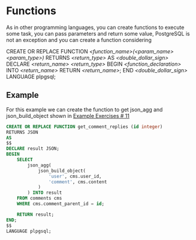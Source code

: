 # Functions

As in other programming languages, you can create functions to execute some task, you can pass parameters and return some value, PostgreSQL is not an exception and you can create a function considering

CREATE OR REPLACE FUNCTION _<function_name>(<param_name> <param_type>)_
RETURNS _<return_type>_
AS
_<double_dollar_sign>_
DECLARE _<return_name> <return_type>_
BEGIN
_<function_declaration>_ INTO _<return_name>_
RETURN _<return_name>_;
END
_<double_dollar_sign>_
LANGUAGE plpgsql;

## Example

For this example we can create the function to get json_agg and json_build_object shown in [Example Exercises # 11](../example_exercises/02_exercises.md)

```sql
CREATE OR REPLACE FUNCTION get_comment_replies (id integer)
RETURNS JSON
AS
$$
DECLARE result JSON;
BEGIN
    SELECT
        json_agg(
            json_build_object(
                'user', cms.user_id,
                'comment', cms.content
            )
        ) INTO result
    FROM comments cms
    WHERE cms.comment_parent_id = id;

    RETURN result;
END;
$$
LANGUAGE plpgsql;
```
